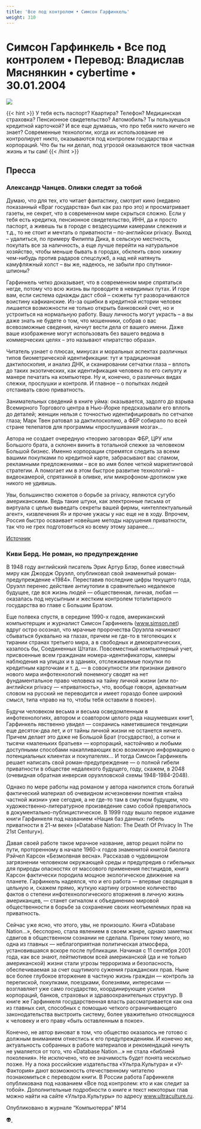 ```yaml
---
title: 'Все под контролем • Симсон Гарфинкель'
weight: 310
---
```


# Симсон Гарфинкель • **Все под контролем** • Перевод: Владислав Мяснянкин • cybertime • 30.01.2004

![](/img/control.gif)

{{< hint >}}
У тебя есть паспорт? Квартира? Телефон? Медицинская страховка? Пенсионное свидетельство? Автомобиль? Ты пользуешься кредитной карточкой? И все еще думаешь, что про тебя никто ничего не знает? Современные технологии, когда их использование не контролирует никто, оказываются под контролем государства и корпораций. Что бы ты ни делал, под угрозой оказываются твоя частная жизнь и ты сам!
{{< /hint >}}

## Пресса

### Александр Чанцев. Оливки следят за тобой

Думаю, что для тех, кто читает фантастику, смотрит кино (недавно показанный «Враг государства» был как раз про это) и просматривает газеты, не секрет, что в современном мире скрыться сложно. Если у тебя есть кредитка, пенсионное свидетельство, ИНН, да и просто паспорт, а живешь ты в городе с вездесущими камерами слежения и т.д., то не стоит и мечтать о приватности – по-английски privacy. Выход – удалиться, по примеру Филиппа Дика, в сельскую местность, покупать все за наличность, а еще лучше перейти на натуральное хозяйство, чтобы меньше бывать в городах, обклеить свою хижину чем-нибудь против радаров спецслужб, а над ней натянуть камуфляжный холст – вы же, надеюсь, не забыли про спутники-шпионы?

Гарфинкель четко доказывает, что в современном мире спрятаться негде, потому что всю жизнь вы проводите в невидимых путах. И горе вам, если система однажды даст сбой – сюжеты тут разворачиваются воистину кафкианские. Из-за ошибки в кредитной истории человек лишается возможности не только открыть банковский счет, но и устроиться на нормальную работу. Вашу личность могут украсть – а вы даже знать не будете о том, что мошенники, собрав о вас всевозможные сведения, начнут вести дела от вашего имени. Даже ваше изображение могут использовать без вашего ведома в коммерческих целях – это называют «пиратство образа».

Читатель узнает о плюсах, минусах и моральных аспектах различных типов биометрической идентификации: тут и традиционная дактилоскопия, и анализ ДНК, и сканировании сетчатки глаза – вплоть до таких экзотических, как идентификация человека по его силуэту и манере печатать на компьютере. Ну и, конечно, о различных видах слежки, прослушки и контроля. И главное – о попытках людей отстаивать свою приватность.

Занимательных сведений в книге уйма: оказывается, задолго до взрыва Всемирного Торгового центра в Нью-Йорке предсказывали его вплоть до деталей; женщин нельзя с точностью идентифицировать по сетчатке глаза; Марк Твен ратовал за дактилоскопию, а ФБР собирало по всей стране телепатов для программы «прослушивания мозга»...

Автора не создает очередную «теорию заговора» ФБР, ЦРУ или Большого брата, а склонен винить в тотальной слежке за человеком Большой бизнес. Именно корпорации стремятся следить за всеми вашими покупками по кредитной карте, забрасывают вас спамом, рекламными предложениями – все во имя более четкой маркетинговой стратегии. А помогает им в этом быстрое развитие технологий – видеокамерой, спрятанной в оливке, или микрофоном-дротиком уже никого не удивишь.

Увы, большинство сюжетов о борьбе за privacy, являются сугубо американскими. Ведь такие штуки, как электронные письма от виртуала с целью выведать секреты вашей фирмы, «интеллектуальный агент», «извлечения Я» и прочие ужасы у нас еще не в ходу. Впрочем, Россия быстро осваивает новейшие методы нарушения приватности, так что не грех подготовиться ко всему этому заранее....

[Источник](http://www.knigoboz.ru/news/news2712.html)

### Киви Берд. Не роман, но предупреждение

В 1948 году английский писатель Эрик Артур Блэр, более известный миру как Джордж Оруэлл, опубликовал свой знаменитый роман-предупреждение «1984». Переставив последние цифры текущего года, Оруэлл перенес действие антиутопии в сравнительно недалекое будущее, где вся жизнь людей — общественная, личная, любая — оказалась под неусыпным и жестким контролем тоталитарного государства во главе с Большим Братом.

Еще полвека спустя, в середине 1990-х годов, американский компьютерщик и журналист Симсон Гарфинкель (www.simson.net) вдруг остро осознал, что мрачные пророчества Оруэлла начинают сбываться буквально на глазах, причем не где-то в тяготеющих к тирании странах третьего мира, а в свободных и демократических, казалось бы, Соединенных Штатах. Повсеместный компьютерный учет, присвоенные всем гражданам номера-идентификаторы, камеры наблюдения на улицах и в зданиях, отслеживаемые покупки по кредитным карточкам и т. д. — в совокупности эти признаки дивного нового мира инфотехнологий понемногу сводят на нет фундаментальное право человека на тайну личной жизни (или по-английски privacy — «приватность», что, вообще говоря, адекватным словом на русский не переводится и имеет гораздо более широкий смысл, типа «право на то, чтобы тебя оставили в покое»).

Будучи человеком весьма и весьма осведомленным в инфотехнологиях, автором и соавтором целого ряда нашумевших книг1, Гарфинкель явственно увидел — сохранись наметившиеся тенденции еще десяток-два лет, и от тайны личной жизни не останется ничего. Причем делает это даже не Большой Брат (государство), а сотни и тысячи «маленьких братьев» — корпораций, настойчиво и любыми доступными способами накапливающих всю возможную информацию о потенциальных клиентах и покупателях… И тогда Симсон Гарфинкель решает написать свой роман-предупреждение — о полной гибели приватности в обществе недалекого будущего, году, скажем, в 2048 (очевидная обратная инверсия оруэлловской схемы 1948-1984-2048).

Однако по мере работы над романом у автора накопился столь богатый фактический материал об очевидном исчезновении понятия «тайна частной жизни» уже сегодня, а не где-то там в смутном будущем, что художественно-литературное произведение само собой превратилось в документально-публицистическое. В 1999 году вышло первое издание книги Гарфинкеля под названием «Нация баз данных: гибель приватности в 21-м веке» («Database Nation: The Death Of Privacy In The 21st Century»).

Давая своей работе такое мрачное название, автор решил пойти по пути, проторенному в начале 1960-х годов знаменитой книгой биолога Рэйчел Карсон «Безмолвная весна». Рассказав о чудовищном загрязнении человеком окружающей среды и предупредив о гибельных для природы опасностях от массового применения пестицидов, книга Карсон фактически породила мощное экологическое движение на планете. Гарфинкель надеялся, что и его работа — впервые сводящая в цельную и, скажем прямо, жуткую картину огромное количество фактов о степени инфотехнологического вторжения в личную жизнь американцев, — станет сигналом к объединению мировой общественности в борьбе за сохранение своих неотъемлемых прав на приватность.

Сейчас уже ясно, что этого, увы, не произошло. Книга «Database Nation…», бесспорно, стала явлением в своем жанре, однако заметных сдвигов в общественном сознании не сделала. Причин тому много, но одна из главных — неблагоприятная политическая атмосфера, установившаяся вскоре после публикации. Начиная с 11 сентября 2001 года, как все знают, лейтмотивом всей американской (да и не только американской) жизни стали угрозы терроризма и безопасность, обеспечиваемая за счет ощутимого сужения гражданских прав. Ныне все более глубокое вторжение в частную жизнь граждан — контроль за перепиской, покупками, поездками, болезнями, интересами — возглавляет уже само государство, координирующее усилия корпораций, банков, страховых и здравоохранительных структур. В книге же Гарфинкеля государственная власть рассматривается как она из главных сил, способных с помощью четкого ограничивающего законодательства выстроить систему, более уважительно относящуюся к человеку и его праву «быть оставленным в покое».

Конечно, не автор виноват в том, что общество оказалось не готово с должным вниманием отнестись к его предупреждениям. И конечно же, актуальность собранных в работе материалов и рекомендаций ничуть не умаляется от того, что «Database Nation…» не стала «библией поколения». Не исключено, что ее значимость будет понята несколько позже. Ну а пока российские издательства «Ультра.Культура» и «У-Фактория» дают возможность отечественному читателю познакомиться с переводом книги. В России работа Гарфинкеля опубликована под названием «Все под контролем: кто и как следит за тобой». Дополнительные подробности о книге и текст некоторых глав можно найти на сайте «Ультра.Культуры» по адресу www.ultraculture.ru.

Опубликовано в журнале “Компьютерра” №14

👽[ ](http://flibusta.is/b/120704)